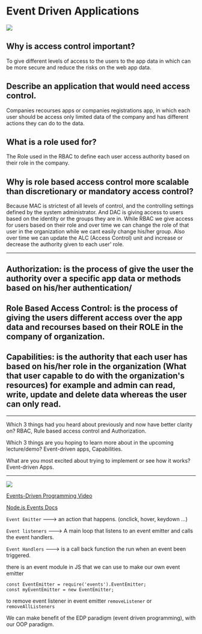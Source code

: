 # Event Driven Applications

![](https://www.abbreviations.com/images/2157246_EDP.png)



## Why is access control important?

To give different levels of access to the users to the app data in which can be more secure and reduce the risks on the web app data.


## Describe an application that would need access control.

Companies recourses apps or companies registrations app, in which each user should be access only limited data of the company and has different actions they can do to the data.


## What is a role used for?

The Role used in the RBAC to define each user access authority based on their role in the company.


## Why is role based access control more scalable than discretionary or mandatory access control?

Because MAC is strictest of all levels of control, and the controlling settings defined by the system administrator. And DAC is giving access to users based on the identity or the groups they are in. While RBAC we give access for users based on their role and over time we can change the role of that user in the organization while we cant easily change his/her group. Also over time we can update the ALC (Access Control) unit and increase or decrease the authority given to each user' role.


--------------------------------------------------------------------------


## Authorization: is the process of give the user the authority over a specific app data or methods based on his/her authentication/


## Role Based Access Control: is the process of giving the users different access over the app data and recourses based on their ROLE in the company of organization.


## Capabilities: is the authority that each user has based on his/her role in the organization (What that user capable to do with the organization's resources) for example and admin can read, write, update and delete data whereas the user can only read.




-----------------------------------------------------------------------------



Which 3 things had you heard about previously and now have better clarity on?
RBAC, Rule based access control and Authorization.

Which 3 things are you hoping to learn more about in the upcoming lecture/demo?
Event-driven apps, Capabilities.

What are you most excited about trying to implement or see how it works?
Event-driven Apps.

---------------------------------------------------------------------------


![](https://1.bp.blogspot.com/-jaryJZON2JA/WKVu7cm5t9I/AAAAAAAAARk/E6MG8t5xZBoJygS82GmHHZjE3gKTmcoQQCLcB/s1600/download.png)



[Events-Driven Programming Video](https://www.youtube.com/watch?v=fpphnWwMrug)

[Node.js Events Docs](https://nodejs.org/api/events.html)


`Event Emitter` ---> an action that happens. (onclick, hover, keydown ...)

`Event listeners` ---> A main loop that listens to an event emitter and calls the event handlers.

`Event Handlers` ---> is a call back function the run when an event been triggered.


there is an event module in JS that we can use to make our own event emitter


```
const EventEmitter = require('events').EventEmitter;
const myEventEmitter = new EventEmitter;

```

to remove event listener in event emitter `removeListener` or `removeAllListeners`


We can make benefit of the EDP paradigm (event driven programming), with our OOP paradigm.